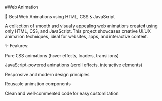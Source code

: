 #Web Animation

🎨 Best Web Animations using HTML, CSS & JavaScript

A collection of smooth and visually appealing web animations created using only HTML, CSS, and JavaScript. This project showcases creative UI/UX animation techniques, ideal for websites, apps, and interactive content.

✨ Features:

Pure CSS animations (hover effects, loaders, transitions)

JavaScript-powered animations (scroll effects, interactive elements)

Responsive and modern design principles

Reusable animation components

Clean and well-commented code for easy customization